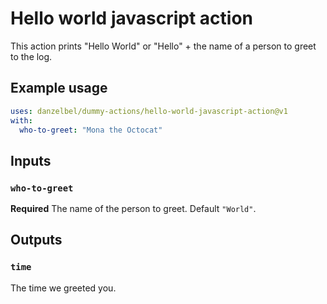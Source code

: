 # Hello world javascript action

This action prints "Hello World" or "Hello" + the name of a person to greet to the log.

## Example usage

```yml
uses: danzelbel/dummy-actions/hello-world-javascript-action@v1
with:
  who-to-greet: "Mona the Octocat"
```

## Inputs

### `who-to-greet`

**Required** The name of the person to greet. Default `"World"`.

## Outputs

### `time`

The time we greeted you.